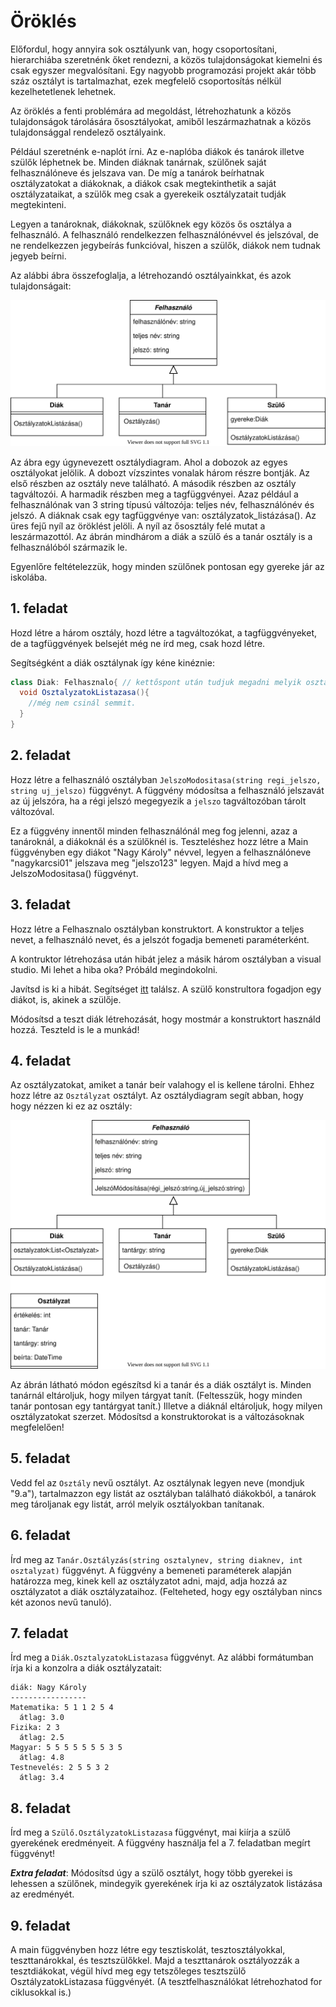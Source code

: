 # Öröklés

Előfordul, hogy annyira sok osztályunk van, hogy csoportosítani, hierarchiába szeretnénk őket rendezni, a közös tulajdonságokat kiemelni és csak egyszer megvalósítani.
Egy nagyobb programozási projekt akár több száz osztályt is tartalmazhat, ezek megfelelő csoportosítás nélkül kezelhetetlenek lehetnek.

Az öröklés a fenti problémára ad megoldást, létrehozhatunk a közös tulajdonságok tárolására ősosztályokat, amiből leszármazhatnak a közös tulajdonsággal rendelező osztályaink.

Például szeretnénk e-naplót írni. Az e-naplóba diákok és tanárok illetve szülők léphetnek be. Minden diáknak tanárnak, szülőnek saját felhasználóneve és jelszava van. De míg a tanárok
beírhatnak osztályzatokat a diákoknak, a diákok csak megtekinthetik a saját osztályzataikat, a szülők meg csak a gyerekeik osztályzatait tudják megtekinteni.

Legyen a tanároknak, diákoknak, szülőknek egy közös ős osztálya a felhasználó. A felhasználó rendelkezzen felhasználónévvel és jelszóval, de ne rendelkezzen jegybeírás funkcióval, hiszen a szülők, diákok nem tudnak jegyeb beírni.

Az alábbi ábra összefoglalja, a létrehozandó osztályainkkat, és azok tulajdonságait:

![osztálydiagram](orokles.svg)

Az ábra egy úgynevezett osztálydiagram. Ahol a dobozok az egyes osztályokat jelölik. A dobozt vízszintes vonalak három részre bontják. Az első részben az osztály neve található. A második részben az osztály tagváltozói. A harmadik részben meg a tagfüggvényei. Azaz például a felhasználónak van 3 string típusú változója: teljes név, felhasználónév és jelszó. A diáknak csak egy tagfüggvénye van: osztályzatok_listázása(). Az üres fejű nyíl az öröklést jelöli. A nyíl az ősosztály felé mutat a leszármazottól. Az ábrán mindhárom a diák a szülő és a tanár osztály is a felhasználóból származik le.

Egyenlőre feltételezzük, hogy minden szülőnek pontosan egy gyereke jár az iskolába.

## 1. feladat

Hozd létre a három osztály, hozd létre a tagváltozókat, a tagfüggvényeket, de a tagfüggvények belsejét még ne írd meg, csak hozd létre.

Segítségként a diák osztálynak így kéne kinéznie:

```cs
class Diak: Felhasznalo{ // kettőspont után tudjuk megadni melyik osztályból származik le az osztályunk (ha van ilyen).
  void OsztalyzatokListazasa(){
    //még nem csinál semmit.
  }
}
```

## 2. feladat

Hozz létre a felhasználó osztályban `JelszoModositasa(string regi_jelszo, string uj_jelszo)` függvényt. A függvény módosítsa a felhasználó jelszavát az új jelszóra, ha a régi jelszó megegyezik a `jelszo` tagváltozóban tárolt változóval.

Ez a függvény innentől minden felhasználónál meg fog jelenni, azaz a tanároknál, a diákoknál és a szülőknél is. Teszteléshez hozz létre a Main függvényben egy diákot "Nagy Károly" névvel, legyen a felhasználóneve "nagykarcsi01" jelszava meg "jelszo123" legyen. Majd a hívd meg a JelszoModositasa() függvényt.

## 3. feladat

Hozz létre a Felhasznalo osztályban konstruktort. A konstruktor a teljes nevet, a felhasználó nevet, és a jelszót fogadja bemeneti paraméterként.

A kontruktor létrehozása után hibát jelez a másik három osztályban a visual studio. Mi lehet a hiba oka? Próbáld megindokolni.

Javítsd is ki a hibát. Segítséget [itt](https://docs.microsoft.com/en-us/dotnet/csharp/language-reference/keywords/base#example-1) találsz. A szülő konstrultora fogadjon egy diákot, is, akinek a szülője.

Módosítsd a teszt diák létrehozását, hogy mostmár a konstruktort használd hozzá. Teszteld is le a munkád!

## 4. feladat

Az osztályzatokat, amiket a tanár beír valahogy el is kellene tárolni. Ehhez hozz létre az `Osztályzat` osztályt. Az osztálydiagram segít abban, hogy hogy nézzen ki ez az osztály:

![osztály diagram](orokles2.svg)

Az ábrán látható módon egészítsd ki a tanár és a diák osztályt is. Minden tanárnál eltároljuk, hogy milyen tárgyat tanít. (Feltesszük, hogy minden tanár pontosan egy tantárgyat tanít.) Illetve a diáknál eltároljuk, hogy milyen osztályzatokat szerzet. Módosítsd a konstruktorokat is a változásoknak megfelelően!

## 5. feladat

Vedd fel az `Osztály` nevű osztályt. Az osztálynak legyen neve (mondjuk "9.a"), tartalmazzon egy listát az osztályban található diákokból, a tanárok meg tároljanak egy listát, arról melyik osztályokban tanítanak.

## 6. feladat

Írd meg az `Tanár.Osztályzás(string osztalynev, string diaknev, int osztalyzat)` függvényt. A függvény a bemeneti paraméterek alapján határozza meg, kinek kell az osztályzatot adni, majd, adja hozzá az osztályzatot a diák osztályzataihoz. (Felteheted, hogy egy osztályban nincs két azonos nevű tanuló).

## 7. feladat

Írd meg a `Diák.OsztalyzatokListazasa` függvényt. Az alábbi formátumban írja ki a konzolra a diák osztályzatait:

```
diák: Nagy Károly
-----------------
Matematika: 5 1 1 2 5 4
  átlag: 3.0
Fizika: 2 3
  átlag: 2.5
Magyar: 5 5 5 5 5 5 5 3 5
  átlag: 4.8
Testnevelés: 2 5 5 3 2
  átlag: 3.4
```

## 8. feladat

Írd meg a `Szülő.OsztályzatokListazasa` függvényt, mai kiírja a szülő gyerekének eredményeit. A függvény használja fel a 7. feladatban megírt függvényt!

___Extra feladat___: Módosítsd úgy a szülő osztályt, hogy több gyerekei is lehessen a szülőnek, mindegyik gyerekének írja ki az osztályzatok listázása az eredményét.

## 9. feladat

A main függvényben hozz létre egy tesztiskolát, tesztosztályokkal, teszttanárokkal, és tesztszülőkkel. Majd a teszttanárok osztályozzák a tesztdiákokat, végül hívd meg egy tetszőleges tesztszülő OsztályzatokListazasa függvényét. (A tesztfelhasználókat létrehozhatod for ciklusokkal is.)

